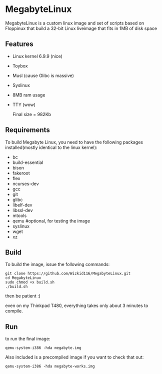 # MegabyteLinux
MegabyteLinux is a custom linux image and set of scripts based on Floppinux that build a 32-bit Linux liveimage that fits in 1MB of disk space

## Features

* Linux kernel 6.9.9 (nice)
* Toybox
* Musl (cause Glibc is massive)
* Syslinux
* 8MB ram usage
* TTY (wow)
  
  Final size = 982Kb
## Requirements
To build Megabyte Linux, you need to have the following packages installed(mostly identical to the linux kernel):
* bc
* build-essential
* bison
* fakeroot
* flex
* ncurses-dev
* gcc
* git
* glibc
* libelf-dev
* libssl-dev
* mtools
* qemu #optional, for testing the image
* syslinux
* wget
* xz

## Build

To build the image, issue the following commands:
```
git clone https://github.com/Wizkid116/MegabyteLinux.git
cd MegabyteLinux
sudo chmod +x build.sh
./build.sh
```
then be patient :)

even on my Thinkpad T480, everything takes only about 3 minutes to compile. 

## Run
to run the final image:
```
qemu-system-i386 -hda megabyte.img
```
Also included is a precompiled image if you want to check that out:
```
qemu-system-i386 -hda megabyte-works.img
```
